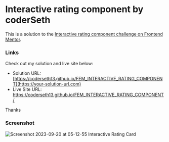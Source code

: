 # Interactive rating component by coderSeth

This is a solution to the [Interactive rating component challenge on Frontend Mentor](https://www.frontendmentor.io/challenges/interactive-rating-component-koxpeBUmI).

### Links

Check out my solution and live site below: 

- Solution URL: [https://coderseth13.github.io/FEM_INTERACTIVE_RATING_COMPONENT](https://your-solution-url.com)
- Live Site URL: https://coderseth13.github.io/FEM_INTERACTIVE_RATING_COMPONENT/

Thanks

### Screenshot

![Screenshot 2023-09-20 at 05-12-55 Interactive Rating Card](https://github.com/coderSeth13/FEM_INTERACTIVE_RATING_COMPONENT/assets/145410639/56e56230-6565-4547-a9a7-ae037082530b)

